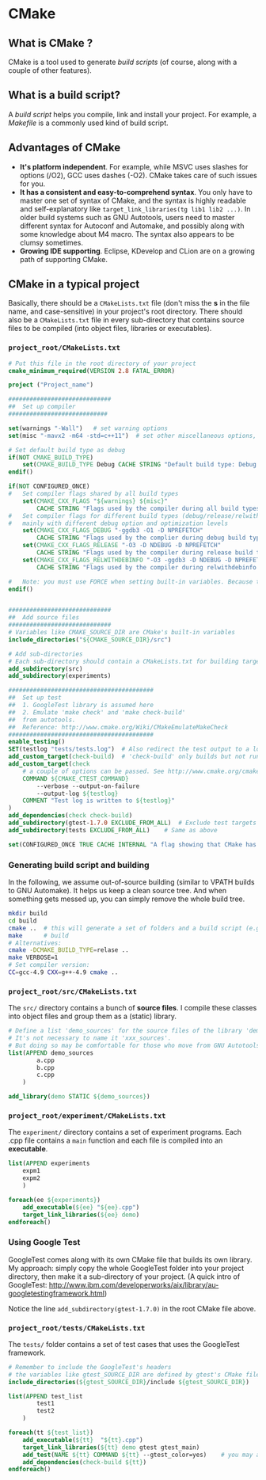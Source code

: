 # CMake

## What is CMake ?

CMake is a tool used to generate *build scripts* (of course, along with a couple of other features).

## What is a build script?

A *build script* helps you compile, link and install your project.
For example, a *Makefile* is a commonly used kind of build script.

## Advantages of CMake

+ **It's platform independent**. For example, while MSVC uses slashes for options (/O2), GCC uses dashes (-O2). CMake takes care of such issues for you.
+ **It has a consistent and easy-to-comprehend syntax**. You only have to master one set of syntax of CMake, and the syntax is highly readable and self-explanatory like `target_link_libraries(tg lib1 lib2 ...)`. In older build systems such as GNU Autotools, users need to master different syntax for Autoconf and Automake, and possibly along with some knowledge about M4 macro. The syntax also appears to be clumsy sometimes.
+ **Growing IDE supporting**. Eclipse, KDevelop and CLion are on a growing path of supporting CMake.

## CMake in a typical project

Basically, there should be a `CMakeLists.txt` file (don't miss the **s** in the file name, and case-sensitive) 
in your project's root directory.
There should also be a `CMakeLists.txt` file in every sub-directory 
that contains source files to be compiled
(into object files, libraries or executables).

### `project_root/CMakeLists.txt`

```cmake
# Put this file in the root directory of your project
cmake_minimum_required(VERSION 2.8 FATAL_ERROR)

project ("Project_name")

#############################
##  Set up compiler
############################

set(warnings "-Wall")   # set warning options
set(misc "-mavx2 -m64 -std=c++11")  # set other miscellaneous options, e.g., architecture extension, language standard ...

# Set default build type as debug
if(NOT CMAKE_BUILD_TYPE)
    set(CMAKE_BUILD_TYPE Debug CACHE STRING "Default build type: Debug." FORCE)
endif()

if(NOT CONFIGURED_ONCE)
#   Set compiler flags shared by all build types
    set(CMAKE_CXX_FLAGS "${warnings} ${misc}"
        CACHE STRING "Flags used by the compiler during all build types." FORCE)
#   Set compiler flags for different build types (debug/release/relwithdebinfo)
#   mainly with different debug option and optimization levels
    set(CMAKE_CXX_FLAGS_DEBUG "-ggdb3 -O1 -D NPREFETCH" 
        CACHE STRING "Flags used by the complier during debug build type." FORCE)
    set(CMAKE_CXX_FLAGS_RELEASE "-O3 -D NDEBUG -D NPREFETCH" 
        CACHE STRING "Flags used by the compiler during release build type." FORCE)
    set(CMAKE_CXX_FLAGS_RELWITHDEBINFO "-O3 -ggdb3 -D NDEBUG -D NPREFETCH" 
        CACHE STRING "Flags used by the compiler during relwithdebinfo." FORCE)

#   Note: you must use FORCE when setting built-in variables. Because they exist in cache even before the first configuration.
endif()


#############################
##  Add source files
#############################
# Variables like CMAKE_SOURCE_DIR are CMake's built-in variables
include_directories("${CMAKE_SOURCE_DIR}/src")

# Add sub-directories
# Each sub-directory should contain a CMakeLists.txt for building targets in that directory
add_subdirectory(src)
add_subdirectory(experiments)

#########################################
##  Set up test 
##  1. GoogleTest library is assumed here
##  2. Emulate 'make check' and 'make check-build'
##  from autotools. 
##  Reference: http://www.cmake.org/Wiki/CMakeEmulateMakeCheck
#########################################
enable_testing()
SET(testlog "tests/tests.log")  # Also redirect the test output to a log file
add_custom_target(check-build)  # 'check-build' only builds but not runs the tests.
add_custom_target(check 
    # a couple of options can be passed. See http://www.cmake.org/cmake/help/v2.8.8/ctest.html
    COMMAND ${CMAKE_CTEST_COMMAND}  
        --verbose --output-on-failure 
        --output-log ${testlog}
    COMMENT "Test log is written to ${testlog}"
)
add_dependencies(check check-build)
add_subdirectory(gtest-1.7.0 EXCLUDE_FROM_ALL)  # Exclude test targets from ALL
add_subdirectory(tests EXCLUDE_FROM_ALL)    # Same as above

set(CONFIGURED_ONCE TRUE CACHE INTERNAL "A flag showing that CMake has configured at least once.")

```

### Generating build script and building

In the following, we assume out-of-source building (similar to VPATH builds to GNU Automake). 
It helps us keep a clean source tree.
And when something gets messed up, you can simply remove the whole build tree.

```bash
mkdir build
cd build
cmake ..  # this will generate a set of folders and a build script (e.g., Makefile)
make      # build
# Alternatives:
cmake -DCMAKE_BUILD_TYPE=relase ..
make VERBOSE=1
# Set compiler version:
CC=gcc-4.9 CXX=g++-4.9 cmake ..
```

### `project_root/src/CMakeLists.txt`

The `src/` directory contains a bunch of **source files**.
I compile these classes into object files and group them as a (static) library.

```cmake
# Define a list 'demo_sources' for the source files of the library 'demo'
# It's not necessary to name it 'xxx_sources'.
# But doing so may be comfortable for those who move from GNU Autotools.
list(APPEND demo_sources
        a.cpp
        b.cpp
        c.cpp
    )

add_library(demo STATIC ${demo_sources})
```

### `project_root/experiment/CMakeLists.txt`

The `experiment/` directory contains a set of experiment programs.
Each .cpp file contains a `main` function and each file is compiled into an **executable**.

```cmake
list(APPEND experiments
    expm1
    expm2
    )

foreach(ee ${experiments})
    add_executable(${ee} "${ee}.cpp")
    target_link_libraries(${ee} demo)
endforeach()
```

### Using Google Test

GoogleTest comes along with its own CMake file that builds its own library.
My approach: simply copy the whole GoogleTest folder into your project directory,
then make it a sub-directory of your project. (A quick intro of GoogleTest: http://www.ibm.com/developerworks/aix/library/au-googletestingframework.html)

Notice the line `add_subdirectory(gtest-1.7.0)` in the root CMake file above.


### `project_root/tests/CMakeLists.txt`

The `tests/` folder contains a set of test cases that uses the GoogleTest framework.

```cmake
# Remember to include the GoogleTest's headers
# the variables like gtest_SOURCE_DIR are defined by gtest's CMake file
include_directories(${gtest_SOURCE_DIR}/include ${gtest_SOURCE_DIR})

list(APPEND test_list
        test1
        test2
    )

foreach(tt ${test_list})
    add_executable(${tt}  "${tt}.cpp")
    target_link_libraries(${tt} demo gtest gtest_main)
    add_test(NAME ${tt} COMMAND ${tt} --gtest_color=yes)    # you may append other gtest options here
    add_dependencies(check-build ${tt})
endforeach()
```

